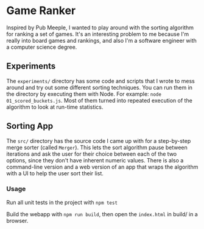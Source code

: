 # Game Ranker

Inspired by Pub Meeple, I wanted to play around with the sorting algorithm for ranking a set of games.
It's an interesting problem to me because I'm really into board games and rankings, and also I'm a
software engineer with a computer science degree.

## Experiments

The `experiments/` directory has some code and scripts that I wrote to mess around
and try out some different sorting techniques. You can run them in the directory by
executing them with Node. For example: `node 01_scored_buckets.js`. Most of them turned 
into repeated execution of the algorithm to look at run-time statistics.

## Sorting App

The `src/` directory has the source code I came up with for a step-by-step merge sorter (called `Merger`). 
This lets the sort algorithm pause between iterations and ask the user for their choice between each of the
two options, since they don't have inherent numeric values. There is also a command-line version and a web 
version of an app that wraps the algorithm with a UI to help the user sort their list.

### Usage

Run all unit tests in the project with `npm test`

Build the webapp with `npm run build`, then open the `index.html` in build/ in a browser.
